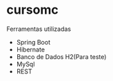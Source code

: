 # cursomc

Ferramentas utilizadas 
- Spring Boot
- Hibernate
- Banco de Dados H2(Para teste)
- MySql
- REST
